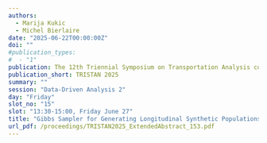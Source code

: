 ```yaml
---
authors:
  - Marija Kukic
  - Michel Bierlaire
date: "2025-06-22T00:00:00Z"
doi: ""
#publication_types:
#  - "1"
publication: The 12th Triennial Symposium on Transportation Analysis conference
publication_short: TRISTAN 2025
summary: ""
session: "Data-Driven Analysis 2"
day: "Friday"
slot_no: "15"
slot: "13:30-15:00, Friday June 27"
title: "Gibbs Sampler for Generating Longitudinal Synthetic Populations"
url_pdf: /proceedings/TRISTAN2025_ExtendedAbstract_153.pdf
---
```

